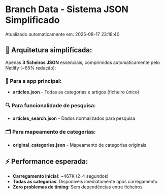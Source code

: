 # Branch Data - Sistema JSON Simplificado
Atualizado automaticamente em: 2025-08-17 23:18:40

## 🎯 Arquitetura simplificada:
Apenas **3 ficheiros JSON** essenciais, comprimidos automaticamente pelo Netlify (~65% redução):

### 📱 Para a app principal:
- **articles.json** - Todas as categorias e artigos (ficheiro único)

### 🔍 Para funcionalidade de pesquisa:
- **articles_search.json** - Dados normalizados para pesquisa

### 🗂️ Para mapeamento de categorias:
- **original_categories.json** - Mapeamento de categorias originais

## ⚡ Performance esperada:
- **Carregamento inicial**: ~467K (2-4 segundos)
- **Todas as categorias**: Disponíveis imediatamente após carregamento
- **Zero problemas de timing**: Sem dependências entre ficheiros
